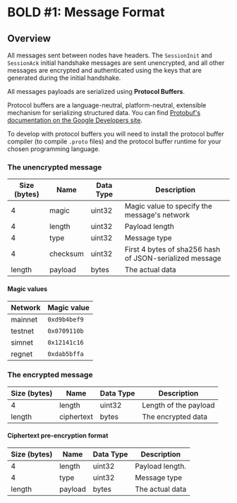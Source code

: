 # BOLD #1: Message Format

## Overview 

All messages sent between nodes have headers. The `SessionInit` and `SessionAck` initial handshake messages are sent unencrypted, and all other messages are encrypted and authenticated using the keys that are generated during the initial handshake.

All messages payloads are serialized using **Protocol Buffers**. 

Protocol buffers are a language-neutral, platform-neutral, extensible mechanism for serializing structured data. You can find [Protobuf's documentation on the Google Developers site](https://developers.google.com/protocol-buffers/).

To develop with protocol buffers you will need to install the protocol buffer compiler (to compile `.proto` files) and the protocol buffer runtime for your chosen programming language.

### The unencrypted message

| Size (bytes) | Name     | Data Type              | Description                                                                                |
|--------------|----------|------------------------|--------------------------------------------------------------------------------------------|
| 4            | magic    | uint32                 | Magic value to specify the message's network                                               |
| 4            | length   | uint32                 | Payload length                                                                             |
| 4            | type     | uint32                 | Message type                                                                               |
| 4            | checksum | uint32                 | First 4 bytes of sha256 hash of JSON-serialized message                                    |
| length       | payload  | bytes                  | The actual data                                                                            |
 
#### Magic values

| Network | Magic value    |
|---------|----------------|
| mainnet | `0xd9b4bef9`   |
| testnet | `0x0709110b`   |
| simnet  | `0x12141c16`   |
| regnet  | `0xdab5bffa`   |

### The encrypted message

| Size (bytes) | Name       | Data Type              | Description                                                                                |
|--------------|------------|------------------------|--------------------------------------------------------------------------------------------|
| 4            | length     | uint32                 | Length of the payload                                                                      |
| length       | ciphertext | bytes                  | The encrypted data
          
#### Ciphertext pre-encryption format
                                                           
| Size (bytes) | Name       | Data Type              | Description                                                                                |
|--------------|------------|------------------------|--------------------------------------------------------------------------------------------|
| 4            | length     | uint32                 | Payload length.                                                                            |
| 4            | type       | uint32                 | Message type                                                                               |
| length       | payload    | bytes                  | The actual data                                                                            |
